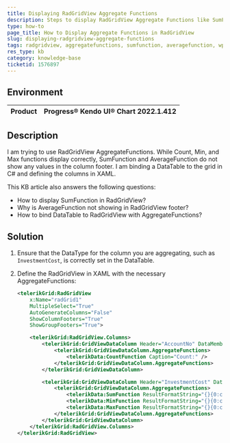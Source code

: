 ```yaml
---
title: Displaying RadGridView Aggregate Functions
description: Steps to display RadGridView Aggregate Functions like SumFunction and AverageFunction in WPF.
type: how-to
page_title: How to Display Aggregate Functions in RadGridView
slug: displaying-radgridview-aggregate-functions
tags: radgridview, aggregatefunctions, sumfunction, averagefunction, wpf, c#
res_type: kb
category: knowledge-base
ticketid: 1576897
---
```


## Environment

| Product | Progress® Kendo UI® Chart 2022.1.412 |
| ------- | ------------------------------------ |

## Description

I am trying to use RadGridView AggregateFunctions. While Count, Min, and Max functions display correctly, SumFunction and AverageFunction do not show any values in the column footer. I am binding a DataTable to the grid in C# and defining the columns in XAML.

This KB article also answers the following questions:
- How to display SumFunction in RadGridView?
- Why is AverageFunction not showing in RadGridView footer?
- How to bind DataTable to RadGridView with AggregateFunctions?

## Solution

1. Ensure that the DataType for the column you are aggregating, such as `InvestmentCost`, is correctly set in the DataTable.

2. Define the RadGridView in XAML with the necessary AggregateFunctions:

    ```xml
    <telerikGrid:RadGridView
        x:Name="radGrid1"
        MultipleSelect="True"
        AutoGenerateColumns="False"
        ShowColumnFooters="True"
        ShowGroupFooters="True">
    
        <telerikGrid:RadGridView.Columns>
            <telerikGrid:GridViewDataColumn Header="AccountNo" DataMemberBinding="{Binding AccountNo}">
                <telerikGrid:GridViewDataColumn.AggregateFunctions>
                    <telerikData:CountFunction Caption="Count:" />
                </telerikGrid:GridViewDataColumn.AggregateFunctions>
            </telerikGrid:GridViewDataColumn>
    
            <telerikGrid:GridViewDataColumn Header="InvestmentCost" DataMemberBinding="{Binding InvestmentCost}" DataFormatString="{}{0:c}" TextAlignment="Right">
                <telerikGrid:GridViewDataColumn.AggregateFunctions>
                    <telerikData:SumFunction ResultFormatString="{}{0:c}" SourceField="InvestmentCost" />
                    <telerikData:MinFunction ResultFormatString="{}{0:c}" SourceField="InvestmentCost" />
                    <telerikData:MaxFunction ResultFormatString="{}{0:c}" SourceField="InvestmentCost" />
                </telerikGrid:GridViewDataColumn.AggregateFunctions>
            </telerikGrid:GridViewDataColumn>
        </telerikGrid:RadGridView.Columns>
    </telerikGrid:RadGridView>
    ```
